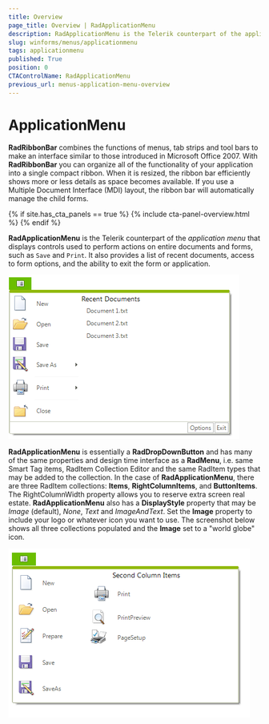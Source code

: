 ```yaml
---
title: Overview
page_title: Overview | RadApplicationMenu
description: RadApplicationMenu is the Telerik counterpart of the application menu that displays controls used to perform actions on entire documents and forms, such as Save and Print. 
slug: winforms/menus/applicationmenu
tags: applicationmenu
published: True
position: 0
CTAControlName: RadApplicationMenu
previous_url: menus-application-menu-overview
---
```


# ApplicationMenu

**RadRibbonBar** combines the functions of menus, tab strips and tool bars to make an interface similar to those introduced in Microsoft Office 2007. With **RadRibbonBar** you can organize all of the functionality of your application into a single compact ribbon. When it is resized, the ribbon bar efficiently shows more or less details as space becomes available. If you use a Multiple Document Interface (MDI) layout, the ribbon bar will automatically manage the child forms.

{% if site.has_cta_panels == true %}
{% include cta-panel-overview.html %}
{% endif %}

**RadApplicationMenu** is the Telerik counterpart of the *application menu* that displays controls used to perform actions on entire documents and forms, such as `Save` and `Print`. It also provides a list of recent documents, access to form options, and the ability to exit the form or application.

![menus-application-menu-overview 001](images/menus-application-menu-overview001.png)

**RadApplicationMenu** is essentially a **RadDropDownButton** and has many of the same properties and design time interface as a **RadMenu**, i.e. same Smart Tag items, RadItem Collection Editor and the same RadItem types that may be added to the collection. In the case of **RadApplicationMenu**, there are three RadItem collections: **Items**, **RightColumnItems**, and **ButtonItems**. The RightColumnWidth property allows you to reserve extra screen real estate. **RadApplicationMenu** also has a **DisplayStyle** property that may be *Image* (default), *None*, *Text* and *ImageAndText*. Set the **Image** property to include your logo or whatever icon you want to use. The screenshot below shows all three collections populated and the **Image** set to a "world globe" icon.

![menus-application-menu-overview 002](images/menus-application-menu-overview002.png)


